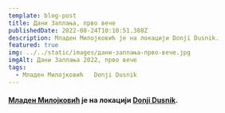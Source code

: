 ```yaml
---
template: blog-post
title: Дани Заплања, прво вече
publishedDate: 2022-08-24T10:10:51.388Z
description: Младен Милојковић је на локацији Donji Dusnik.
featured: true
img: ../../static/images/дани-заплања-прво-вече.jpg
imgAlt: Дани Заплања 2022, прво вече
tags:
  - Младен Милојковић   Donji Dusnik
---
```

#### **[Младен Милојковић](https://www.facebook.com/groups/246453559759/user/1627146555/?__cft__[0]=AZXkok9sINtC_QBeB6G_C3EuWAzQtahh2YyNSQ8tXbZ8lNqqVPVrWVLw6Ula8OZfXIkXo0hlIl5LLl4uNJMKmxEvlKa28BH5Ld-dawwkW9twrv_rP_7AO34R8hOe_Ic_uudVDLULiNE0eUoyRiSvUapBw4gRsxVbQF3rK38JCA6jRTqgo7r6TvNjw71BnRGxJ2ashnTtnaHd828wS9EZP21s&__tn__=-]C%2CP-y-R)** је на локацији **[Donji Dusnik](https://www.facebook.com/Donji-Dusnik-108024572564982/?__cft__[0]=AZXkok9sINtC_QBeB6G_C3EuWAzQtahh2YyNSQ8tXbZ8lNqqVPVrWVLw6Ula8OZfXIkXo0hlIl5LLl4uNJMKmxEvlKa28BH5Ld-dawwkW9twrv_rP_7AO34R8hOe_Ic_uudVDLULiNE0eUoyRiSvUapBw4gRsxVbQF3rK38JCA6jRTqgo7r6TvNjw71BnRGxJ2ashnTtnaHd828wS9EZP21s&__tn__=kC%2CP-y-R)**.